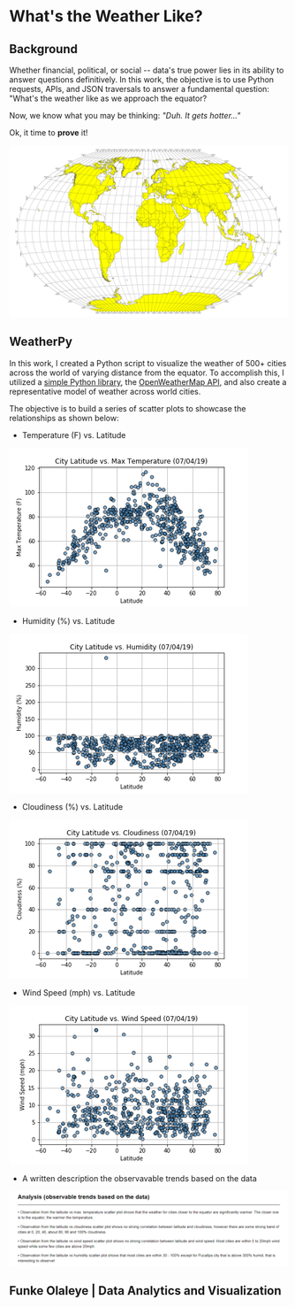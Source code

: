 # What's the Weather Like?

## Background

Whether financial, political, or social -- data's true power lies in its ability to answer questions definitively. In this work, the objective is to use Python requests, APIs, and JSON traversals to answer a fundamental question: "What's the weather like as we approach the equator? 

Now, we know what you may be thinking: _"Duh. It gets hotter..."_

Ok, it time to **prove** it!

![Equator](Python_APIs/equatorsign.png)

## WeatherPy

In this work, I created a Python script to visualize the weather of 500+ cities across the world of varying distance from the equator. To accomplish this, I utilized a [simple Python library](https://pypi.python.org/pypi/citipy), the [OpenWeatherMap API](https://openweathermap.org/api), and also create a representative model of weather across world cities.

The objective is to build a series of scatter plots to showcase the relationships as shown below:

* Temperature (F) vs. Latitude

![temp](Python_APIs/MaxTemp_vs_Latitude.png)

* Humidity (%) vs. Latitude

![humid](Python_APIs/Lat_vs_Humidity.png)

* Cloudiness (%) vs. Latitude

![cloudy](Python_APIs/Lat_vs_Cloudiness.png)

* Wind Speed (mph) vs. Latitude

![wind](Python_APIs/Lat_Vs_WindSpeed.png)


* A written description the observavable trends based on the data

![observable_trends](Python_APIs/observable_trends.png)

## Funke Olaleye | Data Analytics and Visualization

